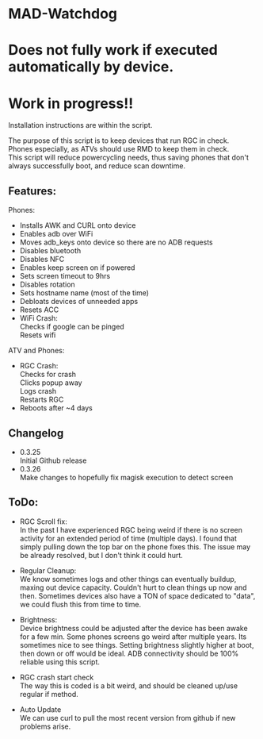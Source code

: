 # MAD-Watchdog

# Does not fully work if executed automatically by device. 
# Work in progress!!

Installation instructions are within the script.<br>

The purpose of this script is to keep devices that run RGC in check.<br>
Phones especially, as ATVs should use RMD to keep them in check.<br>
This script will reduce powercycling needs, thus saving phones that don't always successfully boot, and reduce scan downtime.<br>

## Features:
   Phones:
   - Installs AWK and CURL onto device
   - Enables adb over WiFi
   - Moves adb_keys onto device so there are no ADB requests
   - Disables bluetooth
   - Disables NFC
   - Enables keep screen on if powered
   - Sets screen timeout to 9hrs
   - Disables rotation
   - Sets hostname name (most of the time)
   - Debloats devices of unneeded apps
   - Resets ACC
   - WiFi Crash:<br>
        Checks if google can be pinged<br>
        Resets wifi<br>
      
   ATV and Phones:
   - RGC Crash:<br>
      Checks for crash<br>
      Clicks popup away<br>
      Logs crash<br>
      Restarts RGC<br>
   - Reboots after ~4 days
  
  ## Changelog
  - 0.3.25<br>
  Initial Github release<br>
  - 0.3.26<br>
  Make changes to hopefully fix magisk execution to detect screen<br>
  
  
  ## ToDo:
 - RGC Scroll fix:<br>
    In the past I have experienced RGC being weird if there is no screen activity for an extended period of time (multiple days).
    I found that simply pulling down the top bar on the phone fixes this.
    The issue may be already resolved, but I don't think it could hurt.
  
 - Regular Cleanup:<br>
    We know sometimes logs and other things can eventually buildup, maxing out device capacity.
    Couldn't hurt to clean things up now and then.
    Sometimes devices also have a TON of space dedicated to "data", we could flush this from time to time.
    
 - Brightness:<br>
    Device brightness could be adjusted after the device has been awake for a few min.
    Some phones screens go weird after multiple years. Its sometimes nice to see things.
    Setting brightness slightly higher at boot, then down or off would be ideal.
    ADB connectivity should be 100% reliable using this script.
    
 - RGC crash start check<br>
    The way this is coded is a bit weird, and should be cleaned up/use regular if method.

 - Auto Update<br>
    We can use curl to pull the most recent version from github if new problems arise.
